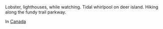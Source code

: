 Lobster, lighthouses, while watching. Tidal whirlpool on deer island. Hiking along the fundy trail parkway.

In [Canada](Canada)

